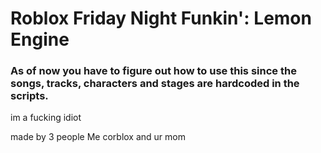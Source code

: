 # Roblox Friday Night Funkin': Lemon Engine

### As of now you have to figure out how to use this since the songs, tracks, characters and stages are hardcoded in the scripts.

im a fucking idiot

made by 3 people
Me
corblox
and ur mom

